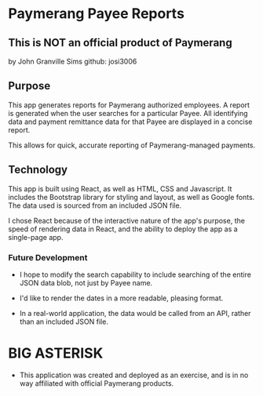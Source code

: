 # Paymerang Payee Reports

## This is NOT an official product of Paymerang

by John Granville Sims
github: josi3006

## Purpose

This app generates reports for Paymerang authorized employees. A report is generated when the user searches for a particular Payee.  All identifying data and payment remittance data for that Payee are displayed in a concise report.

This allows for quick, accurate reporting of Paymerang-managed payments.

## Technology

This app is built using React, as well as HTML, CSS and Javascript.  It includes the Bootstrap library for styling and layout, as well as Google fonts.  The data used is sourced from an included JSON file.

I chose React because of the interactive nature of the app's purpose, the speed of rendering data in React, and the ability to deploy the app as a single-page app.

### Future Development

- I hope to modify the search capability to include searching of the entire JSON data blob, not just by Payee name.

- I'd like to render the dates in a more readable, pleasing format.

- In a real-world application, the data would be called from an API, rather than an included JSON file.

# BIG ASTERISK

* This application was created and deployed as an exercise, and is in no way affiliated with official Paymerang products.
